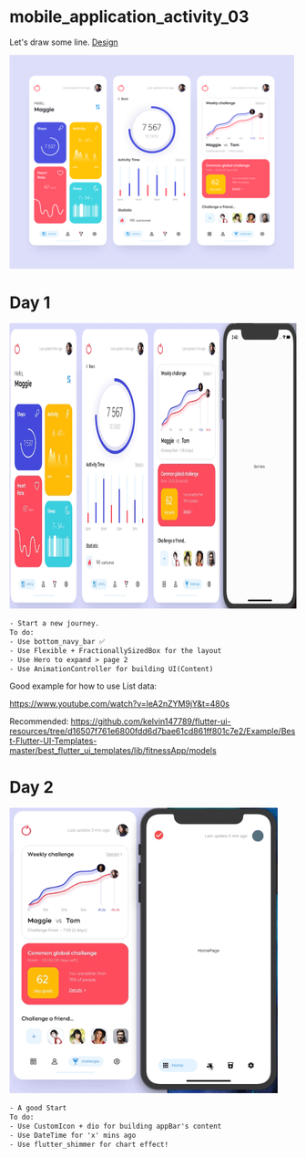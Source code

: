 # mobile_application_activity_03

Let's draw some line. <a href= "https://dribbble.com/shots/7119123-Mobile-application-Activity">Design</a>

<img src="design/design.png" width = "500"> 


# Day 1
<img src="process/day1.gif" height="500">  
    
    - Start a new journey.
    To do:
    - Use bottom_navy_bar ✅    
    - Use Flexible + FractionallySizedBox for the layout 
    - Use Hero to expand > page 2
    - Use AnimationController for building UI(Content)
      
    
 Good example for how to use List data:
 
   https://www.youtube.com/watch?v=leA2nZYM9jY&t=480s
   
 Recommended:
   https://github.com/kelvin147789/flutter-ui-resources/tree/d16507f761e6800fdd6d7bae61cd861ff801c7e2/Example/Best-Flutter-UI-Templates-master/best_flutter_ui_templates/lib/fitnessApp/models
   
   # Day 2
<img src="process/day2.gif" height="500">  
    
    - A good Start
    To do:
    - Use CustomIcon + dio for building appBar's content
    - Use DateTime for 'x' mins ago
    - Use flutter_shimmer for chart effect!
    
 
     
